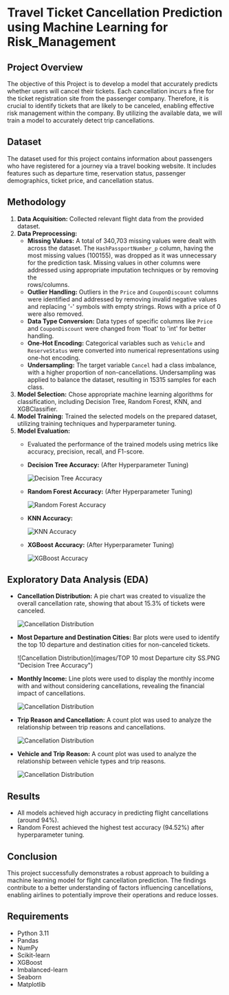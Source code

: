 # Travel Ticket Cancellation Prediction using Machine Learning for Risk_Management

## Project Overview

The objective of this Project is to develop a model that accurately predicts whether users will cancel their tickets. Each cancellation incurs a fine for the ticket registration site from the passenger company. Therefore, it is crucial to identify tickets that are likely to be canceled, enabling effective risk management within the company. By utilizing the available data, we will train a model to accurately detect trip cancellations.

## Dataset

The dataset used for this project contains information about passengers who have registered for a journey via a travel booking website. It includes features such as departure time, reservation status, passenger demographics, ticket price, and cancellation status.

## Methodology

1. **Data Acquisition:** Collected relevant flight data from the provided dataset.
2. **Data Preprocessing:**
   * **Missing Values:** A total of 340,703 missing values were dealt with across the dataset. The `HashPassportNumber_p` column, having the most missing values (100155), was 
     dropped as it was unnecessary for the prediction task. Missing values in other columns were addressed using appropriate imputation techniques or by removing the     
     rows/columns.
   * **Outlier Handling:** Outliers in the `Price` and `CouponDiscount` columns were identified and addressed by removing invalid negative values and replacing '-' symbols 
     with empty strings. Rows with a price of 0 were also removed.
   * **Data Type Conversion:** Data types of specific columns like `Price` and `CouponDiscount` were changed from 'float' to 'int' for better handling.
   * **One-Hot Encoding:** Categorical variables such as `Vehicle` and `ReserveStatus` were converted into numerical representations using one-hot encoding.
   * **Undersampling:** The target variable `Cancel` had a class imbalance, with a higher proportion of non-cancellations. Undersampling was applied to balance the dataset, resulting in 15315 samples for each class.
3. **Model Selection:** Chose appropriate machine learning algorithms for classification, including Decision Tree, Random Forest, KNN, and XGBClassifier.
4. **Model Training:** Trained the selected models on the prepared dataset, utilizing training techniques and hyperparameter tuning.
5. **Model Evaluation:** 
    * Evaluated the performance of the trained models using metrics like accuracy, precision, recall, and F1-score.
    * **Decision Tree Accuracy:**   (After Hyperparameter Tuning)

       ![Decision Tree Accuracy](images/Decision_Tree_After_Hyperparameter_Tuning_SS.PNG "Decision Tree Accuracy") 
    * **Random Forest Accuracy:**   (After Hyperparameter Tuning)

      ![Random Forest Accuracy](images/Random_forest_after_Hyperparameter_Tuning_SS.PNG "Random Forest Accuracy")
    * **KNN Accuracy:**

      ![KNN Accuracy](images/KNN_SS.PNG "KNN Accuracy")
    * **XGBoost Accuracy:**    (After Hyperparameter Tuning)

      ![XGBoost Accuracy](images/XGBClassifer_after_Hyperparameter_Tuning_SS.PNG "XGBoost Accuracy")


## Exploratory Data Analysis (EDA)

* **Cancellation Distribution:** A pie chart was created to visualize the overall cancellation rate, showing that about 15.3% of tickets were canceled.
  
  ![Cancellation Distribution](images/Cancellation_distribution_SS.PNG "Decision Tree Accuracy") 

* **Most Departure and Destination Cities:** Bar plots were used to identify the top 10 departure and destination cities for non-canceled tickets.

  ![Cancellation Distribution](images/TOP 10 most Departure city SS.PNG "Decision Tree Accuracy")

* **Monthly Income:** Line plots were used to display the monthly income with and without considering cancellations, revealing the financial impact of cancellations.

  ![Cancellation Distribution](images/Monthly_income_SS.PNG "Decision Tree Accuracy")

* **Trip Reason and Cancellation:** A count plot was used to analyze the relationship between trip reasons and cancellations.

  ![Cancellation Distribution](images/Cancellation_distribution_SS.PNG "Decision Tree Accuracy")

* **Vehicle and Trip Reason:** A count plot was used to analyze the relationship between vehicle types and trip reasons.

  ![Cancellation Distribution](images/Cancellation_distribution_SS.PNG "Decision Tree Accuracy")

## Results

* All models achieved high accuracy in predicting flight cancellations (around 94%).
* Random Forest achieved the highest test accuracy (94.52%) after hyperparameter tuning.

## Conclusion

This project successfully demonstrates a robust approach to building a machine learning model for flight cancellation prediction. The findings contribute to a better understanding of factors influencing cancellations, enabling airlines to potentially improve their operations and reduce losses.

## Requirements

* Python 3.11
* Pandas
* NumPy
* Scikit-learn
* XGBoost
* Imbalanced-learn
* Seaborn
* Matplotlib
